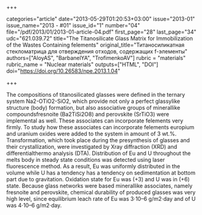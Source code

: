 +++

categories="article"
date="2013-05-29T01:20:53+03:00"
issue="2013-01"
issue_name="2013 - #01"
issue_id="1"
number="04"
file="/pdf/2013/01/2013-01-article-04.pdf"
first_page="28"
last_page="34"
udc="621.039.72"
title="The Titanosilicate Glass Matrix for Immobilization of the Wastes Containing felements"
original_title="Титаносиликатная стекломатрица для отверждения отходов, содержащих f-элементы"
authors=["AloyAS", "BarbanelYA", "TrofimenkoAV"]
rubric = "materials"
rubric_name = "Nuclear materials"
outputs=["HTML", "DOI"]
doi="https://doi.org/10.26583/npe.2013.1.04"

+++

The compositions of titanosilicated glasses were defined in the ternary system Na2-OTiO2-SiO2, which provide not only a perfect glassylike structure (body) formation, but also associative groups of minerallike compoundsfresnoite (Ba2TiSi2O8) and perovskite (SrTiO3) were implemental as well. These associates can incorporate felements very firmly. To study how these associates can incorporate felements europium and uranium oxides were added to the system in amount of 3 wt.%. Transformation, which took place during the presynthesis of glasses and their crystallization, were investigated by Xray diffraction (XRD) and differentialthermo analysis (DTA). Distribution of Eu and U throughout the melts body in steady state conditions was detected using laser fluorescence method. As a result, Eu was uniformly distributed in the volume while U has a tendency has a tendency on sedimentation at bottom part due to gravitation. Oxidation state for Eu was (+3) and U was in (+6) state. Because glass networks were based minerallike associates, namely fresnoite and perovskite, chemical durability of produced glasses was very high level, since equilibrium leach rate of Eu was 3⋅10–6 g/m2⋅day and of U was 4⋅10–6 g/m2⋅day.